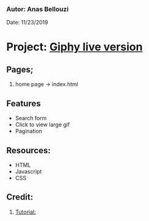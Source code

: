### Autor: Anas Bellouzi
Date: 11/23/2019

# Project: [Giphy live version](https://anbellouzi.github.io/giphy/)

## Pages;
  1. home page -> index.html

## Features
  - Search form
  - Click to view large gif
  - Pagination

## Resources:
  - HTML
  - Javascript
  - CSS

## Credit:
  1. [Tutorial:](https://github.com/Make-School-Courses/FEW-1.1-Web-Foundations/blob/master/assignments/assignment-07.md)
